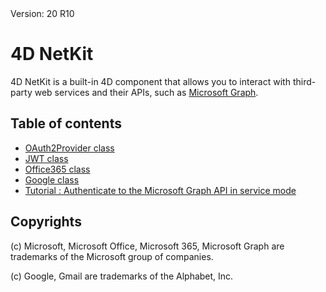 <div class="footer border-top border-gray-light mt-5 pt-3 text-right text-black">
        Version: 20 R10
      </div>
      
# 4D NetKit

4D NetKit is a built-in 4D component that allows you to interact with third-party web services and their APIs, such as [Microsoft Graph](https://docs.microsoft.com/en-us/graph/overview).

## Table of contents

* [OAuth2Provider class](Documentation/Classes/OAuth2Provider.md)
* [JWT class](Documentation/Classes/JWT.md)
* [Office365 class](Documentation/Classes/Office365.md)
* [Google class](Documentation/Classes/Google.md)
* [Tutorial : Authenticate to the Microsoft Graph API in service mode](Documentation/Tutorial.md)

## Copyrights

(c) Microsoft, Microsoft Office, Microsoft 365, Microsoft Graph are trademarks of the Microsoft group of companies.

(c) Google, Gmail are trademarks of the Alphabet, Inc.
